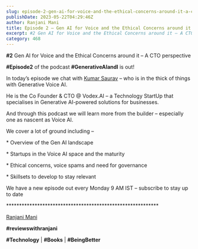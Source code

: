 ```yaml
---
slug: episode-2-gen-ai-for-voice-and-the-ethical-concerns-around-it-a-cto-perspectiveepisode-2
publishDate: 2023-05-22T04:29:46Z
author: Ranjani Mani
title: Episode 2 – Gen AI for Voice and the Ethical Concerns around it – A CTO perspectiveEpisode 2 – 
excerpt: #2 Gen AI for Voice and the Ethical Concerns around it – A CTO perspective #Episode2 of the podcast #GenerativeAIandI is out! In today’s episode we chat with Kumar Saurav – who is in the thick of things with Generative Voice AI. He is the Co Founder & CTO @ Vodex.AI – a Technology  ... 
category: 468
---
```


**#2** Gen AI for Voice and the Ethical Concerns around it – A CTO perspective

**#Episode2** of the podcast **#GenerativeAIandI** is out!

In today’s episode we chat with [Kumar Saurav](https://www.linkedin.com/feed/#) – who is in the thick of things with Generative Voice AI.

He is the Co Founder & CTO @ Vodex.AI – a Technology StartUp that specialises in Generative AI-powered solutions for businesses.

And through this podcast we will learn more from the builder – especially one as nascent as Voice AI.

We cover a lot of ground including –

\* Overview of the Gen AI landscape

\* Startups in the Voice AI space and the maturity

\* Ethical concerns, voice spams and need for governance

\* Skillsets to develop to stay relevant

We have a new episode out every Monday 9 AM IST – subscribe to stay up to date

\*\*\*\*\*\*\*\*\*\*\*\*\*\*\*\*\*\*\*\*\*\*\*\*\*\*\*\*\*\*\*\*\*\*\*\*\*\*\*\*\*\*\*\*\*\*\*\*\*\*\*\*\*\*\*\*\*\*\*

[Ranjani Mani](https://www.linkedin.com/feed/#)

**#reviewswithranjani**

**#Technology** | **#Books** | **#BeingBetter**